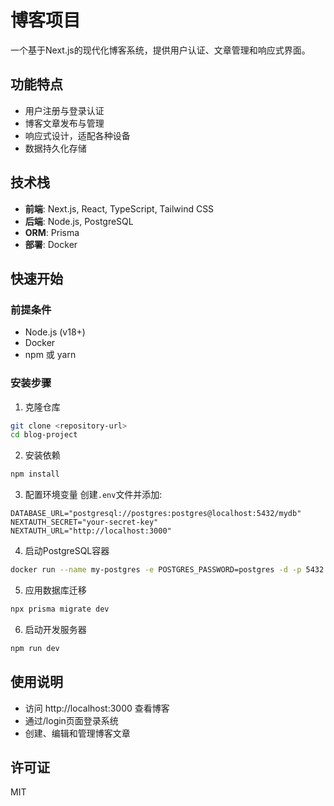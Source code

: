 # 博客项目

一个基于Next.js的现代化博客系统，提供用户认证、文章管理和响应式界面。

## 功能特点
- 用户注册与登录认证
- 博客文章发布与管理
- 响应式设计，适配各种设备
- 数据持久化存储

## 技术栈
- **前端**: Next.js, React, TypeScript, Tailwind CSS
- **后端**: Node.js, PostgreSQL
- **ORM**: Prisma
- **部署**: Docker

## 快速开始

### 前提条件
- Node.js (v18+)
- Docker
- npm 或 yarn

### 安装步骤
1. 克隆仓库
```bash
git clone <repository-url>
cd blog-project
```

2. 安装依赖
```bash
npm install
```

3. 配置环境变量
创建`.env`文件并添加:
```
DATABASE_URL="postgresql://postgres:postgres@localhost:5432/mydb"
NEXTAUTH_SECRET="your-secret-key"
NEXTAUTH_URL="http://localhost:3000"
```

4. 启动PostgreSQL容器
```bash
docker run --name my-postgres -e POSTGRES_PASSWORD=postgres -d -p 5432:5432 -v /var/www/postgresql-docker:/var/lib/postgresql/data postgres
```

5. 应用数据库迁移
```bash
npx prisma migrate dev
```

6. 启动开发服务器
```bash
npm run dev
```

## 使用说明
- 访问 http://localhost:3000 查看博客
- 通过/login页面登录系统
- 创建、编辑和管理博客文章

## 许可证
MIT